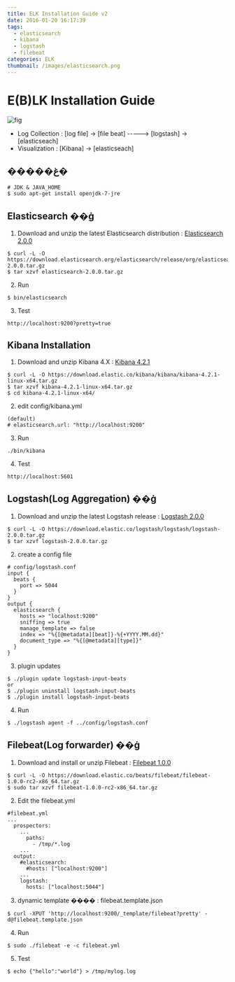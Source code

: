 ```yaml
---
title: ELK Installation Guide v2
date: 2016-01-20 16:17:39
tags:
  - elasticsearch
  - kibana
  - logstash
  - filebeat
categories: ELK
thumbnail: /images/elasticsearch.png
---
```

# E(B)LK Installation Guide

![fig](http://cfile1.uf.tistory.com/image/227DAC3C562F0EAD34BF60 "BELK")
- Log Collection : [log file] -> [file beat] -----> [logstash] -> [elasticseach]  
- Visualization  : [Kibana] -> [elasticseach]  

## �����غ�
~~~
# JDK & JAVA_HOME
$ sudo apt-get install openjdk-7-jre
~~~

## Elasticsearch ��ġ
1. Download and unzip the latest Elasticsearch distribution : [Elasticsearch 2.0.0](https://download.elasticsearch.org/elasticsearch/release/org/elasticsearch/distribution/zip/elasticsearch/2.0.0/elasticsearch-2.0.0.zip)
~~~
$ curl -L -O  https://download.elasticsearch.org/elasticsearch/release/org/elasticsearch/distribution/tar/elasticsearch/2.0.0/elasticsearch-2.0.0.tar.gz
$ tar xzvf elasticsearch-2.0.0.tar.gz
~~~

2. Run  
~~~
$ bin/elasticsearch
~~~

3. Test  
~~~
http://localhost:9200?pretty=true
~~~

## Kibana Installation
1. Download and unzip Kibana 4.X : [Kibana 4.2.1](https://download.elastic.co/kibana/kibana/kibana-4.2.1-windows.zip)
~~~
$ curl -L -O https://download.elastic.co/kibana/kibana/kibana-4.2.1-linux-x64.tar.gz
$ tar xzvf kibana-4.2.1-linux-x64.tar.gz
$ cd kibana-4.2.1-linux-x64/
~~~

2. edit config/kibana.yml  
~~~
(default)
# elasticsearch.url: "http://localhost:9200"
~~~

3. Run  
~~~
./bin/kibana
~~~

4. Test  
~~~
http://localhost:5601
~~~

## Logstash(Log Aggregation) ��ġ  
1. Download and unzip the latest Logstash release  : [Logstash 2.0.0](https://download.elastic.co/logstash/logstash/logstash-2.0.0.zip)
~~~
$ curl -L -O https://download.elastic.co/logstash/logstash/logstash-2.0.0.tar.gz
$ tar xzvf logstash-2.0.0.tar.gz
~~~

2. create a config file  
~~~
# config/logstash.conf
input {
  beats {
    port => 5044
  }
}
output {
  elasticsearch {
    hosts => "localhost:9200"
    sniffing => true
    manage_template => false
    index => "%{[@metadata][beat]}-%{+YYYY.MM.dd}"
    document_type => "%{[@metadata][type]}"
  }
}
~~~

3. plugin updates  
~~~
$ ./plugin update logstash-input-beats
or
$ ./plugin uninstall logstash-input-beats
$ ./plugin install logstash-input-beats
~~~

4. Run  
~~~
$ ./logstash agent -f ../config/logstash.conf
~~~

## Filebeat(Log forwarder) ��ġ
1. Download and install or unzip Filebeat : [Filebeat 1.0.0](https://download.elastic.co/beats/filebeat/filebeat-1.0.0-rc2-windows.zip)
~~~
$ curl -L -O https://download.elastic.co/beats/filebeat/filebeat-1.0.0-rc2-x86_64.tar.gz
$ sudo tar xzvf filebeat-1.0.0-rc2-x86_64.tar.gz
~~~

2. Edit the filebeat.yml  
~~~
#filebeat.yml
...
  prospectors:
    ...
      paths:
        - /tmp/*.log
    ...
  output:
    #elasticsearch:
      #hosts: ["localhost:9200"]
    ...
    logstash:
      hosts: ["localhost:5044"]
~~~

3. dynamic template ���� : filebeat.template.json  
~~~
$ curl -XPUT 'http://localhost:9200/_template/filebeat?pretty' -d@filebeat.template.json
~~~

4. Run
~~~
$ sudo ./filebeat -e -c filebeat.yml
~~~

5. Test
~~~
$ echo {"hello":"world"} > /tmp/mylog.log
~~~
